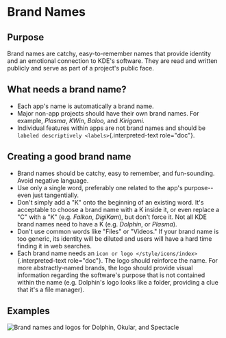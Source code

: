 Brand Names
===========

Purpose
-------

Brand names are catchy, easy-to-remember names that provide identity and
an emotional connection to KDE\'s software. They are read and written
publicly and serve as part of a project\'s public face.

What needs a brand name?
------------------------

-   Each app\'s name is automatically a brand name.
-   Major non-app projects should have their own brand names. For
    example, *Plasma*, *KWin*, *Baloo,* and *Kirigami.*
-   Individual features within apps are not brand names and should be
    `labeled descriptively <labels>`{.interpreted-text role="doc"}.

Creating a good brand name
--------------------------

-   Brand names should be catchy, easy to remember, and fun-sounding.
    Avoid negative language.
-   Use only a single word, preferably one related to the app\'s
    purpose\--even just tangentially.
-   Don\'t simply add a \"K\" onto the beginning of an existing word.
    It\'s acceptable to choose a brand name with a K inside it, or even
    replace a \"C\" with a \"K\" (e.g. *Falkon*, *DigiKam*), but don\'t
    force it. Not all KDE brand names need to have a K (e.g. *Dolphin*,
    or *Plasma*).
-   Don\'t use common words like \"Files\" or \"Videos.\" If your brand
    name is too generic, its identity will be diluted and users will
    have a hard time finding it in web searches.
-   Each brand name needs an
    `icon or logo </style/icons/index>`{.interpreted-text role="doc"}.
    The logo should reinforce the name. For more abstractly-named
    brands, the logo should provide visual information regarding the
    software\'s purpose that is not contained within the name (e.g.
    Dolphin\'s logo looks like a folder, providing a clue that it\'s a
    file manager).

Examples
--------

![Brand names and logos for Dolphin, Okular, and Spectacle](/img/app-brand-names.png)
